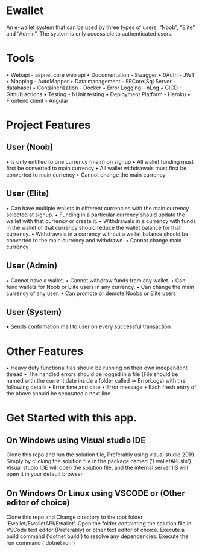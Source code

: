 # Ewallet
An e-wallet system that can be used by  three types of users, “Noob”, “Elite” and “Admin”.  The system is only accessible to authenticated  users.

# Tools
• Webapi - aspnet core web api
• Documentation - Swagger
• 0Auth - JWT
• Mapping - AutoMapper
• Data management - EFCore(Sql Server - database)
• Containerization - Docker
• Error Logging - nLog
• CICD - Github actions
• Testing - NUnit testing
• Deployment Platform - Heroku
• Frontend client - Angular

# Project Features
## User (Noob) 
• is only entitled to one currency (main) on signup
• All wallet funding must first be converted to main currency 
• All wallet withdrawals must first be converted to main currency
• Cannot change the main currency

## User (Elite) 
• Can have multiple wallets in different currencies with the main currency selected at signup.
• Funding in a particular currency should update the wallet with that currency or create it.
• Withdrawals in a currency with funds in the wallet of that currency should reduce the wallet balance for that currency.
• Withdrawals in a currency without a wallet balance should be converted to the main currency and withdrawn.
• Cannot change main currency

## User (Admin) 
• Cannot have a wallet.
• Cannot withdraw funds from any wallet.
• Can fund wallets for Noob or Elite users in any currency.
• Can change the main currency of any user.
• Can promote or demote Noobs or Elite users

## User (System)
• Sends confirmation mail to user on every successful transaction

# Other Features
• Heavy duty functionalities should be running on their own independent thread
• The handled errors should be logged in a file (File should be named with the current date inside a folder called → <folder name>ErrorLogs) with the following details
• Error time and date
• Error message
• Each fresh entry of the above should be separated a next line
  
# Get Started with this app.
## On Windows using Visual studio IDE
Clone this repo and run the solution file, Preferably using visual studio 2019. Simply by clicking the solution file in the package named ('EwalletAPI.sln'). Visual studio IDE will open the solution file, and the internal server IIS will open it in your default browser

## On Windows Or Linux using VSCODE or (Other editor of choice)
Clone this repo and Change directory to the root folder 'Ewallet/EwalletAPI/Ewallet'. Open the folder containting the solution file in VSCode text editor (Preferably) or other text editor of choice. Execute a build command ('dotnet build') to resolve any dependencies. Execute the run command ('dotnet run')
